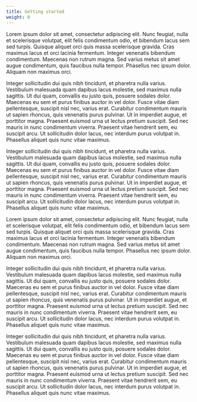 ```yaml
---
title: Getting started
weight: 0
---
```


Lorem ipsum dolor sit amet, consectetur adipiscing elit. Nunc feugiat, nulla et scelerisque volutpat, elit felis condimentum odio, et bibendum lacus sem sed turpis. Quisque aliquet orci quis massa scelerisque gravida. Cras maximus lacus et orci lacinia fermentum. Integer venenatis bibendum condimentum. Maecenas non rutrum magna. Sed varius metus sit amet augue condimentum, quis faucibus nulla tempor. Phasellus nec ipsum dolor. Aliquam non maximus orci.

Integer sollicitudin dui quis nibh tincidunt, et pharetra nulla varius. Vestibulum malesuada quam dapibus lacus molestie, sed maximus nulla sagittis. Ut dui quam, convallis eu justo quis, posuere sodales dolor. Maecenas eu sem et purus finibus auctor in vel dolor. Fusce vitae diam pellentesque, suscipit nisl nec, varius erat. Curabitur condimentum mauris ut sapien rhoncus, quis venenatis purus pulvinar. Ut in imperdiet augue, et porttitor magna. Praesent euismod urna ut lectus pretium suscipit. Sed nec mauris in nunc condimentum viverra. Praesent vitae hendrerit sem, eu suscipit arcu. Ut sollicitudin dolor lacus, nec interdum purus volutpat in. Phasellus aliquet quis nunc vitae maximus.

Integer sollicitudin dui quis nibh tincidunt, et pharetra nulla varius. Vestibulum malesuada quam dapibus lacus molestie, sed maximus nulla sagittis. Ut dui quam, convallis eu justo quis, posuere sodales dolor. Maecenas eu sem et purus finibus auctor in vel dolor. Fusce vitae diam pellentesque, suscipit nisl nec, varius erat. Curabitur condimentum mauris ut sapien rhoncus, quis venenatis purus pulvinar. Ut in imperdiet augue, et porttitor magna. Praesent euismod urna ut lectus pretium suscipit. Sed nec mauris in nunc condimentum viverra. Praesent vitae hendrerit sem, eu suscipit arcu. Ut sollicitudin dolor lacus, nec interdum purus volutpat in. Phasellus aliquet quis nunc vitae maximus.

Lorem ipsum dolor sit amet, consectetur adipiscing elit. Nunc feugiat, nulla et scelerisque volutpat, elit felis condimentum odio, et bibendum lacus sem sed turpis. Quisque aliquet orci quis massa scelerisque gravida. Cras maximus lacus et orci lacinia fermentum. Integer venenatis bibendum condimentum. Maecenas non rutrum magna. Sed varius metus sit amet augue condimentum, quis faucibus nulla tempor. Phasellus nec ipsum dolor. Aliquam non maximus orci.

Integer sollicitudin dui quis nibh tincidunt, et pharetra nulla varius. Vestibulum malesuada quam dapibus lacus molestie, sed maximus nulla sagittis. Ut dui quam, convallis eu justo quis, posuere sodales dolor. Maecenas eu sem et purus finibus auctor in vel dolor. Fusce vitae diam pellentesque, suscipit nisl nec, varius erat. Curabitur condimentum mauris ut sapien rhoncus, quis venenatis purus pulvinar. Ut in imperdiet augue, et porttitor magna. Praesent euismod urna ut lectus pretium suscipit. Sed nec mauris in nunc condimentum viverra. Praesent vitae hendrerit sem, eu suscipit arcu. Ut sollicitudin dolor lacus, nec interdum purus volutpat in. Phasellus aliquet quis nunc vitae maximus.

Integer sollicitudin dui quis nibh tincidunt, et pharetra nulla varius. Vestibulum malesuada quam dapibus lacus molestie, sed maximus nulla sagittis. Ut dui quam, convallis eu justo quis, posuere sodales dolor. Maecenas eu sem et purus finibus auctor in vel dolor. Fusce vitae diam pellentesque, suscipit nisl nec, varius erat. Curabitur condimentum mauris ut sapien rhoncus, quis venenatis purus pulvinar. Ut in imperdiet augue, et porttitor magna. Praesent euismod urna ut lectus pretium suscipit. Sed nec mauris in nunc condimentum viverra. Praesent vitae hendrerit sem, eu suscipit arcu. Ut sollicitudin dolor lacus, nec interdum purus volutpat in. Phasellus aliquet quis nunc vitae maximus.